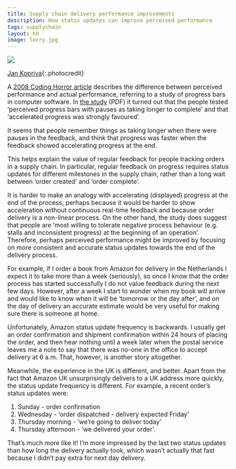 ```yaml
---
title: Supply chain delivery performance improvements
description: How status updates can improve perceived performance
tags: supplychain
layout: hh
image: lorry.jpg
---
```


![](lorry.jpg)

[Jan Kopriva](https://unsplash.com/photos/Nvo5xeoccVg){:.photocredit}

A [2008 Coding Horror article](http://blog.codinghorror.com/actual-performance-perceived-performance/) describes the difference between perceived performance and actual performance, referring to a study of progress bars in computer software. In [the study](http://chrisharrison.net/projects/progressbars/ProgBarHarrison.pdf) (PDF) it turned out that the people tested ‘perceived progress bars with pauses as taking longer to complete’ and that ‘accelerated progress was strongly favoured’.

It seems that people remember things as taking longer when there were pauses in the feedback, and think that progress was faster when the feedback showed accelerating progress at the end.

This helps explain the value of regular feedback for people tracking orders in a supply chain. In particular, regular feedback on progress requires status updates for different milestones in the supply chain, rather than a long wait between ‘order created’ and ‘order complete’.

It is harder to make an analogy with accelerating (displayed) progress at the end of the process, perhaps because it would be harder to show acceleration without continuous real-time feedback and because order delivery is a non-linear process. On the other hand, the study does suggest that people are ‘most willing to tolerate negative process behaviour (e.g. stalls and inconsistent progress) at the beginning of an operation’. Therefore, perhaps perceived performance might be improved by focusing on more consistent and accurate status updates towards the end of the delivery process.

For example, if I order a book from Amazon for delivery in the Netherlands I expect it to take more than a week (seriously), so once I know that the order process has started successfully I do not value feedback during the next few days. However, after a week I start to wonder when my book will arrive and would like to know when it will be ‘tomorrow or the day after’, and on the day of delivery an accurate estimate would be very useful for making sure there is someone at home.

Unfortunately, Amazon status update frequency is backwards. I usually get an order confirmation and shipment confirmation within 24 hours of placing the order, and then hear nothing until a week later when the postal service leaves me a note to say that there was no-one in the office to accept delivery at 6 a.m. That, however, is another story altogether.

Meanwhile, the experience in the UK is different, and better. Apart from the fact that Amazon UK unsurprisingly delivers to a UK address more quickly, the status update frequency is different. For example, a recent order’s status updates were:

1. Sunday - order confirmation
2. Wednesday - ‘order dispatched - delivery expected Friday’
3. Thursday morning - ‘we’re going to deliver today’
4. Thursday afternoon - ‘we delivered your order’.

That’s much more like it! I’m more impressed by the last two status updates than how long the delivery actually took, which wasn’t actually that fast because I didn’t pay extra for next day delivery.

